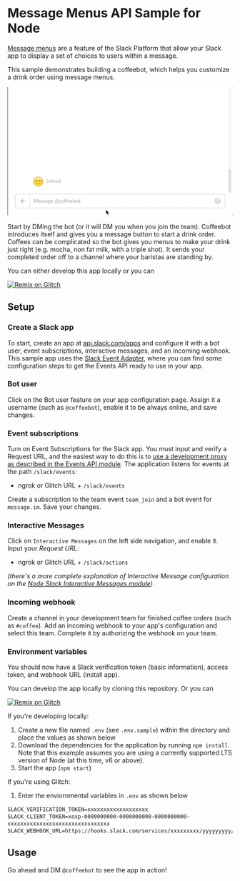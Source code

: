 # Message Menus API Sample for Node

[Message menus](https://api.slack.com/docs/message-menus) are a feature of the Slack Platform that allow your Slack app to display a set of choices to users within a message.

This sample demonstrates building a coffeebot, which helps you customize a drink order using message menus.

![Demo](support/demo.gif "Demo")

Start by DMing the bot (or it will DM you when you join the team). Coffeebot introduces itself and gives you a message button to start a drink order. Coffees can be complicated so the bot gives you menus to make your drink just right (e.g. mocha, non fat milk, with a triple shot). It sends your completed order off to a channel where your baristas are standing by.

You can either develop this app locally or you can

[![Remix on Glitch](https://cdn.glitch.com/2703baf2-b643-4da7-ab91-7ee2a2d00b5b%2Fremix-button.svg)](https://glitch.com/edit/#!/remix/slack-message-menus-node)

## Setup

### Create a Slack app

To start, create an app at [api.slack.com/apps](https://api.slack.com/apps) and configure it with a bot user, event subscriptions, interactive messages, and an incoming webhook. This sample app uses the [Slack Event Adapter](https://github.com/slackapi/node-slack-events-api), where you can find some configuration steps to get the Events API ready to use in your app.


### Bot user

Click on the Bot user feature on your app configuration page. Assign it a username (such as
`@coffeebot`), enable it to be always online, and save changes.

### Event subscriptions

Turn on Event Subscriptions for the Slack app. You must input and verify a Request URL, and the easiest way to do this is to [use a development proxy as described in the Events API module](https://github.com/slackapi/node-slack-events-api#configuration). The application listens for events at the path `/slack/events`:

- ngrok or Glitch URL + `/slack/events`

Create a subscription to the team event `team_join` and a bot event for `message.im`. Save your changes.

### Interactive Messages
Click on `Interactive Messages` on the left side navigation, and enable it. Input your *Request URL*:

- ngrok or Glitch URL + `/slack/actions`

_(there's a more complete explanation of Interactive Message configuration on the [Node Slack Interactive Messages module](https://github.com/slackapi/node-slack-interactive-messages#configuration))._

### Incoming webhook

Create a channel in your development team for finished coffee orders (such as `#coffee`). Add an incoming webhook to your app's configuration and select this team. Complete it by authorizing the webhook on your team.

### Environment variables

You should now have a Slack verification token (basic information), access token, and webhook URL (install app). 

You can develop the app locally by cloning this repository. Or you can 

[![Remix on Glitch](https://cdn.glitch.com/2703baf2-b643-4da7-ab91-7ee2a2d00b5b%2Fremix-button.svg)](https://glitch.com/edit/#!/remix/slack-message-menus-node)

If you're developing locally:

1. Create a new file named `.env` (see `.env.sample`) within the directory and place the values as shown below
2. Download the dependencies for the application by running `npm install`. Note that this example assumes you are using a currently supported LTS version of Node (at this time, v6 or above).
3. Start the app (`npm start`)

If you're using Glitch:
1. Enter the enviornmental variables in `.env` as shown below


```
SLACK_VERIFICATION_TOKEN=xxxxxxxxxxxxxxxxxxx
SLACK_CLIENT_TOKEN=xoxp-0000000000-0000000000-0000000000-xxxxxxxxxxxxxxxxxxxxxxxxxxxxxxxx
SLACK_WEBHOOK_URL=https://hooks.slack.com/services/xxxxxxxxx/yyyyyyyyy/zzzzzzzzzzzzzzzzzzzzzzzz
```


## Usage

Go ahead and DM `@coffeebot` to see the app in action!
